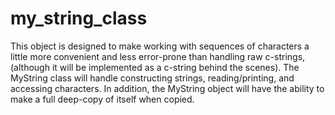 # my_string_class
This object is designed to make working with sequences of characters a little more convenient and less error-prone than handling raw c-strings, (although it will be implemented as a c-string behind the scenes). The MyString class will handle constructing strings, reading/printing, and accessing characters. In addition, the MyString object will have
the ability to make a full deep-copy of itself when copied.
